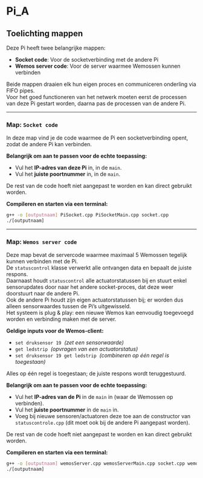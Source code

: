 # Pi_A

## Toelichting mappen

Deze Pi heeft twee belangrijke mappen:
- **Socket code**: Voor de socketverbinding met de andere Pi
- **Wemos server code**: Voor de server waarmee Wemossen kunnen verbinden

Beide mappen draaien elk hun eigen proces en communiceren onderling via FIFO pipes.  
Voor het goed functioneren van het netwerk moeten eerst de processen van deze Pi gestart worden, daarna pas de processen van de andere Pi.

---

### Map: `Socket code`

In deze map vind je de code waarmee de Pi een socketverbinding opent, zodat de andere Pi kan verbinden.

**Belangrijk om aan te passen voor de echte toepassing:**
- Vul het **IP-adres van deze Pi** in, in de `main`.
- Vul het **juiste poortnummer** in, in de `main`.

De rest van de code hoeft niet aangepast te worden en kan direct gebruikt worden.

**Compileren en starten via een terminal:**
```bash
g++ -o [outputnaam] PiSocket.cpp PiSocketMain.cpp socket.cpp
./[outputnaam]
```

---

### Map: `Wemos server code`

Deze map bevat de servercode waarmee maximaal 5 Wemossen tegelijk kunnen verbinden met de Pi.  
De `statuscontrol` klasse verwerkt alle ontvangen data en bepaalt de juiste respons.  
Daarnaast houdt `statuscontrol` alle actuatorstatussen bij en stuurt enkel sensorupdates door naar het andere socket-proces, dat deze weer doorstuurt naar de andere Pi.  
Ook de andere Pi houdt zijn eigen actuatorstatussen bij; er worden dus alleen sensorwaardes tussen de Pi’s uitgewisseld.  
Het systeem is plug & play: een nieuwe Wemos kan eenvoudig toegevoegd worden en verbinding maken met de server.

**Geldige inputs voor de Wemos-client:**
- `set druksensor 19` &nbsp;_(zet een sensorwaarde)_
- `get ledstrip` &nbsp;_(opvragen van een actuatorstatus)_
- `set druksensor 19 get ledstrip` &nbsp;_(combineren op één regel is toegestaan)_

Alles op één regel is toegestaan; de juiste respons wordt teruggestuurd.

**Belangrijk om aan te passen voor de echte toepassing:**
- Vul het **IP-adres van de Pi** in de `main` in (waar de Wemossen op verbinden).
- Vul het **juiste poortnummer** in de `main` in.
- Voeg bij nieuwe sensoren/actuatoren deze toe aan de constructor van `statuscontrole.cpp` (dit moet ook bij de andere Pi aangepast worden).

De rest van de code hoeft niet aangepast te worden en kan direct gebruikt worden.

**Compileren en starten via een terminal:**
```bash
g++ -o [outputnaam] wemosServer.cpp wemosServerMain.cpp socket.cpp wemosStatuscontrole.cpp
./[outputnaam]
```
